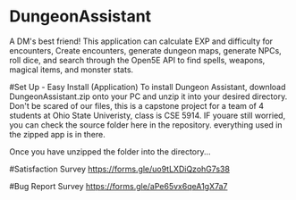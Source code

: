# DungeonAssistant
A DM's best friend! This application can calculate EXP and difficulty for encounters, Create encounters, generate dungeon maps, generate NPCs, roll dice, and search through the Open5E API to find spells, weapons, magical items, and monster stats.


#Set Up - Easy Install (Application)
To install Dungeon Assistant, download DungeonAssistant.zip onto your PC and unzip it into your desired directory. Don't be scared of our files, this is a capstone project for a team of 4 students at Ohio State Univeristy, class is CSE 5914. IF youare still worried, you can check the source folder here in the repository. everything used in the zipped app is in there.

Once you have unzipped the folder into the directory...

#Satisfaction Survey
https://forms.gle/uo9tLXDiQzohG7s38

#Bug Report Survey
https://forms.gle/aPe65vx6qeA1gX7a7
